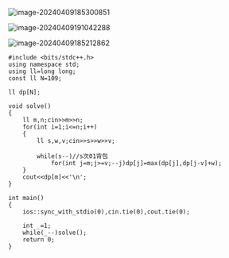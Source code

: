 ![image-20240409185300851](C:\Users\set\AppData\Roaming\Typora\typora-user-images\image-20240409185300851.png)

![image-20240409191042288](C:\Users\set\AppData\Roaming\Typora\typora-user-images\image-20240409191042288.png)

![image-20240409185212862](C:\Users\set\AppData\Roaming\Typora\typora-user-images\image-20240409185212862.png)

```
#include <bits/stdc++.h>
using namespace std;
using ll=long long;
const ll N=109;

ll dp[N];

void solve()
{
	ll m,n;cin>>m>>n;
	for(int i=1;i<=n;i++)
	{
		ll s,w,v;cin>>s>>w>>v;
		
		while(s--)//s次01背包
			for(int j=m;j>=v;--j)dp[j]=max(dp[j],dp[j-v]+w);
	}
	cout<<dp[m]<<'\n';
}

int main()
{
	ios::sync_with_stdio(0),cin.tie(0),cout.tie(0);
	
	int _=1;
	while(_--)solve();
	return 0;
}
```



